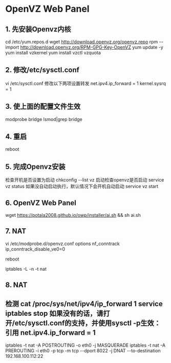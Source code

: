 # OpenVZ Web Panel

## 1. 先安装Openvz内核

cd /etc/yum.repos.d
wget http://download.openvz.org/openvz.repo
rpm --import http://download.openvz.org/RPM-GPG-Key-OpenVZ
yum update -y
yum install vzkernel
yum install vzctl vzquota


## 2. 修改/etc/sysctl.conf

vi /etc/sysctl.conf
修改以下两项设置转发
net.ipv4.ip_forward = 1
kernel.sysrq = 1


## 3. 使上面的配置文件生效

modprobe bridge
lsmod|grep bridge


## 4. 重启

reboot


## 5. 完成Openvz安装

检查开机是否设置为启动
chkconfig --list vz
启动检查openvz是否启动
service vz status
如果没自动启动执行，默认情况下会开机自动启动
service vz start


## 6. OpenVZ Web Panel

wget https://potala2008.github.io/owp/installer/ai.sh && sh ai.sh

## 7. NAT

vi /etc/modprobe.d/openvz.conf
options nf_conntrack ip_conntrack_disable_ve0=0

reboot

iptables -L -n -t nat

## 8. NAT
检测
cat /proc/sys/net/ipv4/ip_forward
1
service iptables stop
如果没有的话，请打开/etc/sysctl.conf的支持，并使用sysctl -p生效：
引用
net.ipv4.ip_forward = 1
-----------------------------------
iptables -t nat -A POSTROUTING -o eth0 -j MASQUERADE
iptables -t nat -A PREROUTING -i eth0 -p tcp -m tcp --dport 8022 -j DNAT --to-destination 192.168.100.112:22